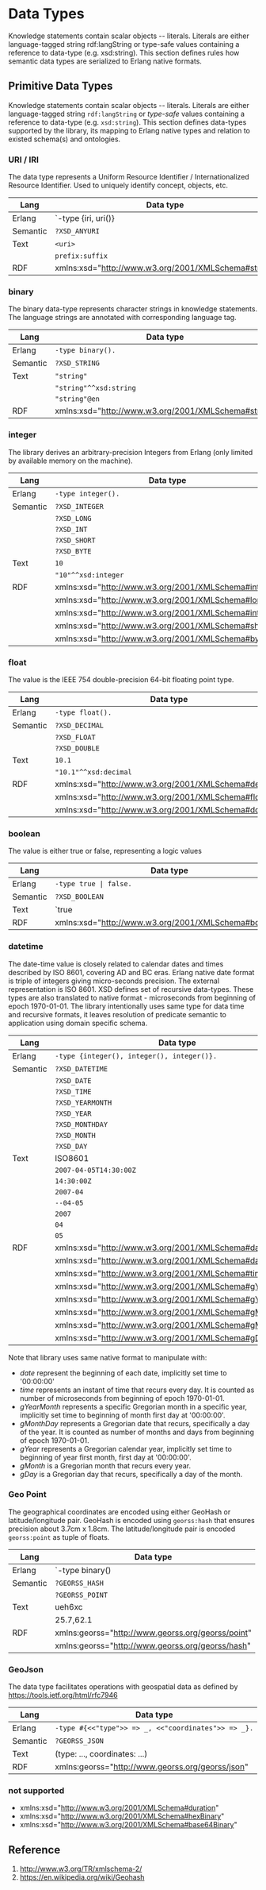 # Data Types

Knowledge statements contain scalar objects -- literals. Literals are either language-tagged string rdf:langString or type-safe values containing a reference to data-type (e.g. xsd:string). This section defines rules how semantic data types are serialized to Erlang native formats.

## Primitive Data Types

Knowledge statements contain scalar objects -- literals. Literals are either language-tagged string `rdf:langString` or _type-safe_ values containing a reference to data-type (e.g. `xsd:string`). This section defines data-types supported by the library, its mapping to Erlang native types and relation to existed schema(s) and ontologies.  

### URI / IRI

The data type represents a Uniform Resource Identifier / Internationalized Resource Identifier. Used to uniquely identify concept, objects, etc.

Lang | Data type
---  | ---
Erlang | `-type {iri, uri()} | {iri, prefix(), suffix()}.`
Semantic | `?XSD_ANYURI`
Text | `<uri>`
|| `prefix:suffix`
RDF | xmlns:xsd="http://www.w3.org/2001/XMLSchema#string"


### binary

The binary data-type represents character strings in knowledge statements. The language strings are annotated with corresponding language tag.

Lang | Data type
---  | ---
Erlang | `-type binary().`
Semantic | `?XSD_STRING`
Text | `"string"`
|| `"string"^^xsd:string`
|| `"string"@en`
RDF | xmlns:xsd="http://www.w3.org/2001/XMLSchema#string"


### integer

The library derives an arbitrary-precision Integers from Erlang (only limited by available memory on the machine).

Lang | Data type
---  | ---
Erlang | `-type integer().`
Semantic | `?XSD_INTEGER`
|| `?XSD_LONG`
|| `?XSD_INT`
|| `?XSD_SHORT`
|| `?XSD_BYTE`
Text | `10`
|| `"10"^^xsd:integer`
RDF | xmlns:xsd="http://www.w3.org/2001/XMLSchema#integer"
|| xmlns:xsd="http://www.w3.org/2001/XMLSchema#long"
|| xmlns:xsd="http://www.w3.org/2001/XMLSchema#int"
|| xmlns:xsd="http://www.w3.org/2001/XMLSchema#short"
|| xmlns:xsd="http://www.w3.org/2001/XMLSchema#byte"


### float

The value is the IEEE 754 double-precision 64-bit floating point type.

Lang | Data type
---  | ---
Erlang | `-type float().`
Semantic | `?XSD_DECIMAL`
|| `?XSD_FLOAT`
|| `?XSD_DOUBLE`
Text | `10.1`
|| `"10.1"^^xsd:decimal`
RDF | xmlns:xsd="http://www.w3.org/2001/XMLSchema#decimal"
|| xmlns:xsd="http://www.w3.org/2001/XMLSchema#float"
|| xmlns:xsd="http://www.w3.org/2001/XMLSchema#double"


### boolean

The value is either true or false, representing a logic values

Lang | Data type
---  | ---
Erlang | `-type true \| false.`
Semantic | `?XSD_BOOLEAN`
Text | `true | false`
RDF | xmlns:xsd="http://www.w3.org/2001/XMLSchema#boolean"


### datetime

The date-time value is closely related to calendar dates and times described by ISO 8601, covering AD and BC eras. Erlang native date format is triple of integers giving micro-seconds precision. The external representation is ISO 8601. XSD defines set of recursive data-types. These types are also translated to native format - microseconds from beginning of epoch 1970-01-01. The library intentionally uses same type for data time and recursive formats, it leaves resolution of predicate semantic to application using domain specific schema.


Lang | Data type
---  | ---
Erlang | `-type {integer(), integer(), integer()}.`
Semantic | `?XSD_DATETIME`
|| `?XSD_DATE`
|| `?XSD_TIME`
|| `?XSD_YEARMONTH`
|| `?XSD_YEAR`
|| `?XSD_MONTHDAY`
|| `?XSD_MONTH`
|| `?XSD_DAY`
Text | ISO8601
|| `2007-04-05T14:30:00Z`
|| `14:30:00Z`
|| `2007-04`
|| `--04-05`
|| `2007`
|| `04`
|| `05`
RDF | xmlns:xsd="http://www.w3.org/2001/XMLSchema#dateTime"
|| xmlns:xsd="http://www.w3.org/2001/XMLSchema#date"
|| xmlns:xsd="http://www.w3.org/2001/XMLSchema#time"
|| xmlns:xsd="http://www.w3.org/2001/XMLSchema#gYearMonth"
|| xmlns:xsd="http://www.w3.org/2001/XMLSchema#gYear"
|| xmlns:xsd="http://www.w3.org/2001/XMLSchema#gMonthDay"
|| xmlns:xsd="http://www.w3.org/2001/XMLSchema#gMonth"
|| xmlns:xsd="http://www.w3.org/2001/XMLSchema#gDay"


Note that library uses same native format to manipulate with:
* _date_ represent the beginning of each date, implicitly set time to '00:00:00'
* _time_ represents an instant of time that recurs every day. It is counted as number of microseconds from beginning of epoch 1970-01-01.
* _gYearMonth_ represents a specific Gregorian month in a specific year, implicitly set time to beginning of month first day at '00:00:00'.
* _gMonthDay_ represents a Gregorian date that recurs, specifically a day of the year. It is counted as number of months and days from beginning of epoch 1970-01-01.
* _gYear_ represents a Gregorian calendar year, implicitly set time to beginning of year first month, first day at '00:00:00'.
* _gMonth_ is a Gregorian month that recurs every year.
* _gDay_ is a Gregorian day that recurs, specifically a day of the month.


### Geo Point

The geographical coordinates are encoded using either GeoHash or latitude/longitude pair. GeoHash is encoded using `georss:hash` that ensures precision about 3.7cm x 1.8cm. The latitude/longitude pair is encoded `georss:point` as tuple of floats.

Lang | Data type
---  | ---
Erlang | `-type binary() | {lat(), lng()}.`
Semantic | `?GEORSS_HASH`
|| `?GEORSS_POINT`
Text | ueh6xc
|| 25.7,62.1
RDF | xmlns:georss="http://www.georss.org/georss/point"
|| xmlns:georss="http://www.georss.org/georss/hash"

### GeoJson

The data type facilitates operations with geospatial data as defined by https://tools.ietf.org/html/rfc7946

Lang | Data type
---  | ---
Erlang | `-type #{<<"type">> => _, <<"coordinates">> => _}.`
Semantic | `?GEORSS_JSON`
Text | (type: ..., coordinates: ...)
RDF | xmlns:georss="http://www.georss.org/georss/json"


### not supported 

* xmlns:xsd="http://www.w3.org/2001/XMLSchema#duration"
* xmlns:xsd="http://www.w3.org/2001/XMLSchema#hexBinary"
* xmlns:xsd="http://www.w3.org/2001/XMLSchema#base64Binary"


## Reference
1. http://www.w3.org/TR/xmlschema-2/
2. https://en.wikipedia.org/wiki/Geohash

